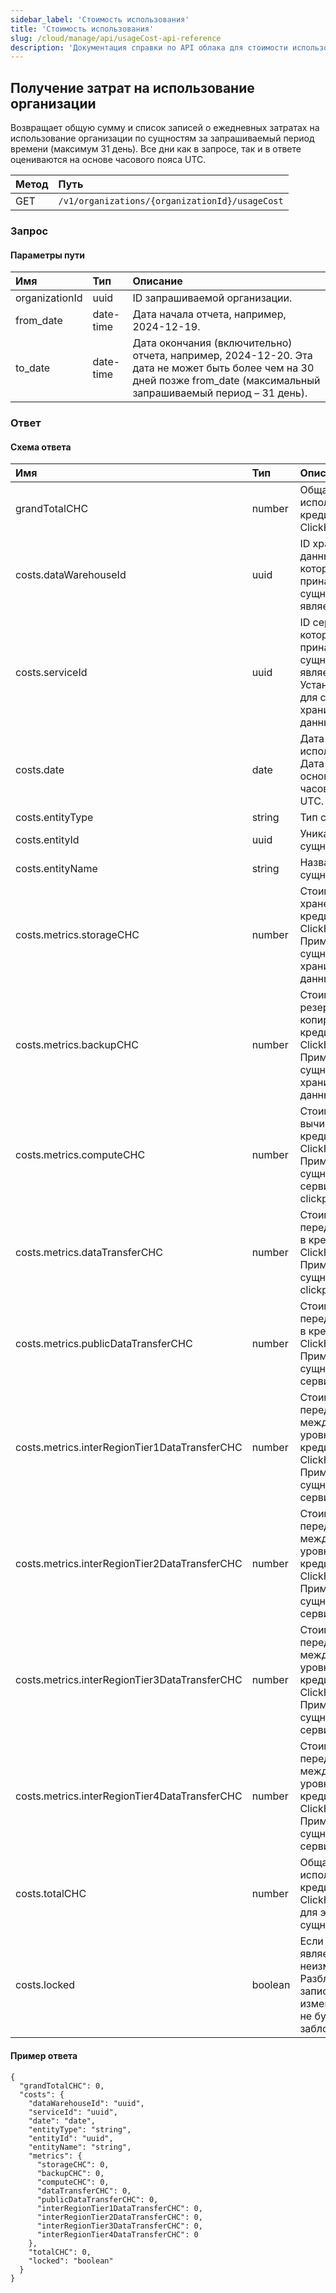 ```yaml
---
sidebar_label: 'Стоимость использования'
title: 'Стоимость использования'
slug: /cloud/manage/api/usageCost-api-reference
description: 'Документация справки по API облака для стоимости использования'
---
```


## Получение затрат на использование организации

Возвращает общую сумму и список записей о ежедневных затратах на использование организации по сущностям за запрашиваемый период времени (максимум 31 день). Все дни как в запросе, так и в ответе оцениваются на основе часового пояса UTC.

| Метод | Путь |
| :----- | :--- |
| GET | `/v1/organizations/{organizationId}/usageCost` |

### Запрос

#### Параметры пути

| Имя | Тип | Описание |
| :--- | :--- | :---------- |
| organizationId | uuid | ID запрашиваемой организации. | 
| from_date | date-time | Дата начала отчета, например, 2024-12-19. | 
| to_date | date-time | Дата окончания (включительно) отчета, например, 2024-12-20. Эта дата не может быть более чем на 30 дней позже from_date (максимальный запрашиваемый период – 31 день). | 

### Ответ

#### Схема ответа

| Имя | Тип | Описание |
| :--- | :--- | :---------- |
| grandTotalCHC | number | Общая стоимость использования в кредите ClickHouse (CHC). | 
| costs.dataWarehouseId | uuid | ID хранилища данных, к которому принадлежит эта сущность (или является ей). | 
| costs.serviceId | uuid | ID сервиса, к которому принадлежит эта сущность (или является ей). Установлено в null для сущностей хранилища данных. | 
| costs.date | date | Дата использования. Дата в ISO-8601, основанная на часовом поясе UTC. | 
| costs.entityType | string | Тип сущности. | 
| costs.entityId | uuid | Уникальный ID сущности. | 
| costs.entityName | string | Название сущности. | 
| costs.metrics.storageCHC | number | Стоимость хранения в кредитах ClickHouse (CHC). Применяется к сущностям хранилища данных. | 
| costs.metrics.backupCHC | number | Стоимость резервного копирования в кредитах ClickHouse (CHC). Применяется к сущностям хранилища данных. | 
| costs.metrics.computeCHC | number | Стоимость вычислений в кредитах ClickHouse (CHC). Применяется к сущностям сервиса и clickpipe. | 
| costs.metrics.dataTransferCHC | number | Стоимость передачи данных в кредитах ClickHouse (CHC). Применяется к сущностям clickpipe. | 
| costs.metrics.publicDataTransferCHC | number | Стоимость передачи данных в кредитах ClickHouse (CHC). Применяется к сущностям сервиса. | 
| costs.metrics.interRegionTier1DataTransferCHC | number | Стоимость передачи данных между регионами уровня 1 в кредитах ClickHouse (CHC). Применяется к сущностям сервиса. | 
| costs.metrics.interRegionTier2DataTransferCHC | number | Стоимость передачи данных между регионами уровня 2 в кредитах ClickHouse (CHC). Применяется к сущностям сервиса. | 
| costs.metrics.interRegionTier3DataTransferCHC | number | Стоимость передачи данных между регионами уровня 3 в кредитах ClickHouse (CHC). Применяется к сущностям сервиса. | 
| costs.metrics.interRegionTier4DataTransferCHC | number | Стоимость передачи данных между регионами уровня 4 в кредитах ClickHouse (CHC). Применяется к сущностям сервиса. | 
| costs.totalCHC | number | Общая стоимость использования в кредитах ClickHouse (CHC) для этой сущности. | 
| costs.locked | boolean | Если true, запись является неизменяемой. Разблокированные записи могут изменяться, пока не будут заблокированы. | 

#### Пример ответа

```
{
  "grandTotalCHC": 0,
  "costs": {
    "dataWarehouseId": "uuid",
    "serviceId": "uuid",
    "date": "date",
    "entityType": "string",
    "entityId": "uuid",
    "entityName": "string",
    "metrics": {
      "storageCHC": 0,
      "backupCHC": 0,
      "computeCHC": 0,
      "dataTransferCHC": 0,
      "publicDataTransferCHC": 0,
      "interRegionTier1DataTransferCHC": 0,
      "interRegionTier2DataTransferCHC": 0,
      "interRegionTier3DataTransferCHC": 0,
      "interRegionTier4DataTransferCHC": 0
    },
    "totalCHC": 0,
    "locked": "boolean"
  }
}
```
